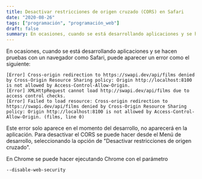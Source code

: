 ```yaml
---
title: Desactivar restricciones de origen cruzado (CORS) en Safari
date: "2020-08-26"
tags: ["programación", "programación_web"]
draft: false
summary: En ocasiones, cuando se está desarrollando aplicaciones y se hacen pruebas con un navegador como Safari, puede aparecer un error
---
```


En ocasiones, cuando se está desarrollando aplicaciones y se hacen pruebas con un navegador como Safari, puede aparecer un error como el siguiente:

    [Error] Cross-origin redirection to https://swapi.dev/api/films denied by Cross-Origin Resource Sharing policy: Origin http://localhost:8100 is not allowed by Access-Control-Allow-Origin.
    [Error] XMLHttpRequest cannot load http://swapi.dev/api/films due to access control checks.
    [Error] Failed to load resource: Cross-origin redirection to https://swapi.dev/api/films denied by Cross-Origin Resource Sharing policy: Origin http://localhost:8100 is not allowed by Access-Control-Allow-Origin. (films, line 0)

Este error solo aparece en el momento del desarrollo, no aparecerá en la aplicación. Para desactivar el CORS se puede hacer desde el Menú de desarrollo, seleccionando la opción de "Desactivar restricciones de origen cruzado".

En Chrome se puede hacer ejecutando Chrome con el parámetro

    --disable-web-security

